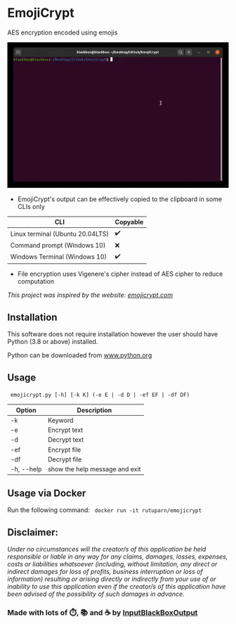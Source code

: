 # EmojiCrypt
AES encryption encoded using emojis

![GIF](https://github.com/InputBlackBoxOutput/EmojiCrypt/blob/master/EmojiCrypt.gif)

* EmojiCrypt's output can be effectively copied to the clipboard in some CLIs only

|CLI|Copyable|
|--|--|
|Linux terminal (Ubuntu 20.04LTS)| ✔️|
|Command prompt (Windows 10)| ❌|
|Windows Terminal (Windows 10)|✔️|

* File encryption uses Vigenere's cipher instead of AES cipher to reduce computation

*This project was inspired by the website: [emojicrypt.com](https://emojicrypt.com/)*

## Installation
This software does not require installation however the user should have Python (3.8 or above) installed.

Python can be downloaded from www.python.org

## Usage
<code> emojicrypt.py [-h] [-k K] (-e E | -d D | -ef EF | -df DF) </code>
  
|Option| Description|
|--|--|
|-k| Keyword|
|-e| Encrypt text|
|-d| Decrypt text|
|-ef| Encrypt file|
|-df| Decrypt file|
|-h, --help|show the help message and exit|

## Usage via Docker
Run the following command: <code> docker run -it rutuparn/emojicrypt </code>

## Disclaimer:
*Under no circumstances will the creator/s of this application be held responsible or liable in any way for any claims, damages, losses, expenses, costs or liabilities whatsoever (including, without limitation, any direct or indirect damages for loss of profits, business interruption or loss of information) resulting or arising directly or indirectly from your use of or inability to use this application even if the creator/s of this application have been advised of the possibility of such damages in advance.*

### Made with lots of ⏱️, 📚 and ☕ by [InputBlackBoxOutput](https://github.com/InputBlackBoxOutput)
